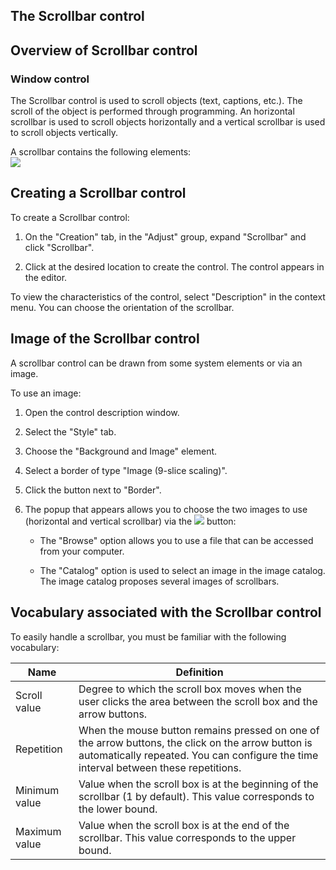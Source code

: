 


## The Scrollbar control
			



<a name="NOTE1"></a>
<a name="NOTE1_1"></a>


## Overview of Scrollbar control
<a name="overview_scrollbar_control_ELTTEXTE000135"></a>


### Window control
<a name="window_control_ELTPARAGRAPHE000011"></a>

The Scrollbar control is used to scroll objects (text, captions, etc.). The scroll of the object is performed through programming. An horizontal scrollbar is used to scroll objects horizontally and a vertical scrollbar is used to scroll objects vertically.

A scrollbar contains the following elements:<br>![](https://doc.pcsoft.fr/en-US/images/image.awp?langid=3&name=Champ_ASCENSEUR.gif)


<a name="NOTE2"></a>
<a name="NOTE2_1"></a>


## Creating a Scrollbar control
<a name="creating_scrollbar_control_ELTTEXTE000159"></a>
To create a Scrollbar control: 

1. On the "Creation" tab, in the "Adjust" group, expand "Scrollbar" and click "Scrollbar".

2. Click at the desired location to create the control. The control appears in the editor.




To view the characteristics of the control, select "Description" in the context menu. You can choose the orientation of the scrollbar.



## Image of the Scrollbar control
<a name="image_the_scrollbar_control_ELTTEXTE000183"></a>
A scrollbar control can be drawn from some system elements or via an image.

To use an image:

1. Open the control description window.

2. Select the "Style" tab.

3. Choose the "Background and Image" element.

4. Select a border of type "Image (9-slice scaling)".

5. Click the button next to "Border". 

6. The popup that appears allows you to choose the two images to use (horizontal and vertical scrollbar) via the ![](https://doc.pcsoft.fr/en-US/images/image.awp?langid=3&name=Menu_Image_Editeur%20-%20HC%20N%B0001.gif) button: 

	- The "Browse" option allows you to use a file that can be accessed from your computer. 

	- The "Catalog" option is used to select an image in the image catalog. The image catalog proposes several images of scrollbars.







<a name="NOTE3"></a>
<a name="NOTE3_1"></a>


## Vocabulary associated with the Scrollbar control
<a name="vocabulary_associated_with_the_scrollbar_control_ELTTEXTE000207"></a>
To easily handle a scrollbar, you must be familiar with the following vocabulary:

| Name | Definition |
| --- | --- |
| Scroll value | Degree to which the scroll box moves when the user clicks the area between the scroll box and the arrow buttons. |
| Repetition | When the mouse button remains pressed on one of the arrow buttons, the click on the arrow button is automatically repeated. You can configure the time interval between these repetitions. |
| Minimum value | Value when the scroll box is at the beginning of the scrollbar (1 by default). This value corresponds to the lower bound. |
| Maximum value | Value when the scroll box is at the end of the scrollbar. This value corresponds to the upper bound. |





